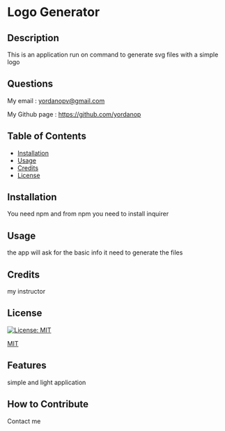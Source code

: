 # Logo Generator
  
  ## Description

  This is an application run on command to generate svg files with a simple logo

  ## Questions

  My email : yordanopv@gmail.com
  
  My Github page : https://github.com/yordanop

  ## Table of Contents

- [Installation](#installation)
- [Usage](#usage)
- [Credits](#credits)
- [License](#license)

## Installation

You need npm and from npm you need to install inquirer

## Usage

the app will ask for the basic info it need to generate the files

## Credits

my instructor

## License

[![License: MIT](https://img.shields.io/badge/License-MIT-yellow.svg)](https://opensource.org/licenses/MIT)

   [MIT](https://choosealicense.com/licenses/mit/)


## Features

simple and light application

## How to Contribute

Contact me

  